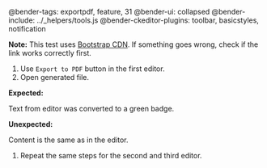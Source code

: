@bender-tags: exportpdf, feature, 31
@bender-ui: collapsed
@bender-include: ../_helpers/tools.js
@bender-ckeditor-plugins: toolbar, basicstyles, notification

**Note:** This test
uses <a href="https://stackpath.bootstrapcdn.com/bootstrap/4.3.1/css/bootstrap.min.css" target="_blank">
Bootstrap
CDN</a>. If something goes wrong, check if the link works correctly first.

1. Use `Export to PDF` button in the first editor.
1. Open generated file.

**Expected:**

Text from editor was converted to a green badge.

**Unexpected:**

Content is the same as in the editor.

1. Repeat the same steps for the second and third editor.

